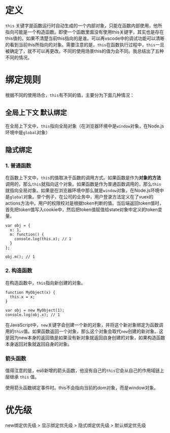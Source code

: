 # 定义



`this` 关键字是函数运行时自动生成的一个内部对象，只能在函数内部使用，他所指向可能是一个构造函数。即使一个函数里面没有使用this关键字，其实也是存在this值的。如果不清楚当前this指向的是谁。可以再vscode中的调试功能可以清晰的看到当前this所指向的对象。需要注意的是，`this`在函数执行过程中，`this`一旦被确定了，就不可以再更改。不同的使用场景this的值为会不同。我总结出了五种不同的情况。

# 绑定规则

根据不同的使用场合，`this`有不同的值，主要分为下面几种情况：

## 全局上下文 默认绑定

在全局上下文中，`this`指向全局对象（在浏览器环境中是`window`对象，在Node.js环境中是`global`对象）





## 隐式绑定

### 1. 普通函数

在函数上下文中，`this`的值取决于函数的调用方式。如果函数是作为**对象的方法**调用的，那么`this`就指向这个对象。如果函数是作为普通函数调用的，那么`this`就指向全局对象。如果是在浏览器环境中那么就是`window`对象，在Node.js环境中是`global`对象。举个例子，在公司的业务中，用户登录方法定义在了vuex的actions方法中。用户的权限校对是根据token判断的值。当后端返回token值时，首先把token值写入cookie中，然后把token值赋值给state对象中定义的token变量。

```JS
var obj = {
  x: 1,
  m: function() {
    console.log(this.x); // 1
  }
};

obj.m(); // 1
```



### 2. 构造函数

在构造函数中，`this`指向新创建的对象。

```JS
function MyObject(x) {
  this.x = x;
}

var obj = new MyObject(1);
console.log(obj.x); // 1
```

在JavaScript中，`new`关键字会创建一个新的对象，并将这个新对象绑定为函数调用的`this`值。如果函数返回一个对象，那么这个对象会取代`new`创建的新对象。这是因为new本身的返回值是如果没有新对象就返回自身创建的对象，如果构造函数本身返回对象就返回自身的对象。

### 箭头函数

值得注意的是，es6新增的箭头函数，他没有自己的`this`它会从自己的作用域链上层继承 `this` 值。

使用箭头函数绑定事件时。this不会指向当前的dom对象，而是window对象。



# 





# 优先级

new绑定优先级 > 显示绑定优先级 > 隐式绑定优先级 > 默认绑定优先级



# 

# 

